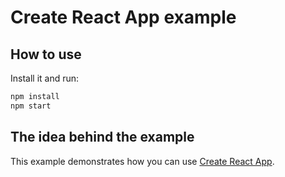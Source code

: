 # Create React App example

## How to use

Install it and run:

```sh
npm install
npm start
```

## The idea behind the example

This example demonstrates how you can use [Create React App](https://github.com/facebookincubator/create-react-app).


